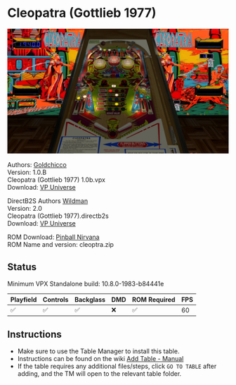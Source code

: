 # Cleopatra (Gottlieb 1977)

![Table Preview](../../images/vpx-cleopatra.jpg)


Authors: [Goldchicco](https://vpuniverse.com/profile/23579-goldchicco/)  
Version: 1.0.B  
Cleopatra (Gottlieb 1977) 1.0b.vpx  
Download: [VP Universe](https://vpuniverse.com/files/file/7289-cleopatra-gottlieb-1977/)

DirectB2S
Authors [Wildman](https://vpuniverse.com/profile/5-wildman/)  
Version: 2.0  
Cleopatra (Gottlieb 1977).directb2s    
Download: [VP Universe](https://vpuniverse.com/files/file/2333-cleopatragottlieb-1977/)  

ROM
Download: [Pinball Nirvana](https://pinballnirvana.com/forums/resources/new-fixed-roms-for-vpinmame-v3-6-0-963-beta.8379/)    
ROM Name and version: cleoptra.zip  

## Status 

Minimum VPX Standalone build: 10.8.0-1983-b84441e

| Playfield | Controls | Backglass | DMD | ROM Required | FPS | 
|-----------|----------|-----------|-----|--------------|-----|
| :white_check_mark: | :white_check_mark: | :white_check_mark: | :x: | :white_check_mark: | 60 |

## Instructions

- Make sure to use the Table Manager to install this table.
- Instructions can be found on the wiki [Add Table - Manual](https://github.com/LegendsUnchained/vpx-standalone-alp4k/wiki/%5B04%5D-%F0%9F%A7%A1-TM-%E2%80%90-Other-Features#add-table---manual)
- If the table requires any additional files/steps, click `GO TO TABLE` after adding, and the TM will open to the relevant table folder.

